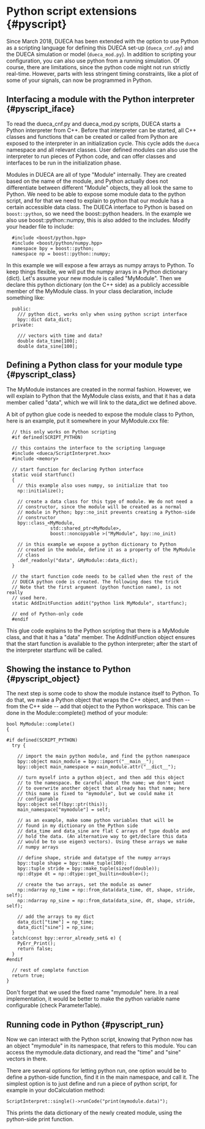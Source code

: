 #  Python script extensions {#pyscript}

Since March 2018, DUECA has been extended with the option to use
Python as a scripting language for defining this DUECA set-up
(`dueca_cnf.py`) and the DUECA simulation or model
(`dueca_mod.py`). In addition to scripting your configuration, you
can also use python from a running simulation. Of course, there
are limitations, since the python code might not run strictly
real-time. However, parts with less stringent timing constraints,
like a plot of some of your signals, can now be programmed in
Python.

##  Interfacing a module with the Python interpreter {#pyscript_iface}

To read the dueca_cnf.py and dueca_mod.py scripts, DUECA starts a
Python interpreter from C++. Before that interpreter can be
started, all C++ classes and functions that can be created or
called from Python are exposed to the interpreter in an
initialization cycle. This cycle adds the `dueca` namespace and
all relevant classes. User defined modules can also use the
interpreter to run pieces of Python code, and can offer classes
and interfaces to be run in the initialization phase.

Modules in DUECA are all of type "Module" internally. They are
created based on the name of the module, and Python actually does
not differentiate between different "Module" objects, they all
look the same to Python. We need to be able to expose some module
data to the python script, and for that we need to explain to
python that our module has a certain accessible data class. The
DUECA interface to Python is based on `boost::python`, so we need
the boost::python headers. In the example we also use
boost::python::numpy, this is also added to the includes. Modify
your header file to include:

~~~~{.cxx}
  #include <boost/python.hpp>
  #include <boost/python/numpy.hpp>
  namespace bpy = boost::python;
  namespace np = boost::python::numpy;
~~~~

In this example we will expose a few arrays as numpy arrays to
Python.  To keep things flexible, we will put the numpy arrays in
a Python dictionary (dict). Let's assume your new module is called
"MyModule". Then we declare this python dictionary (on the C++
side) as a publicly accessible member of the MyModule class. In
your class declaration, include something like:

~~~~{.cxx}
  public:
    /// python dict, works only when using python script interface
    bpy::dict data_dict;
  private:

    /// vectors with time and data?
    double data_time[100];
    double data_sine[100];
~~~~

##  Defining a Python class for your module type {#pyscript_class}

The MyModule instances are created in the normal fashion. However, we
will explain to Python that the MyModule class exists, and that it has
a data member called "data", which we will link to the data_dict we
defined above.

A bit of python glue code is needed to expose the module class
to Python, here is an example, put it somewhere in your
MyModule.cxx file:

~~~~{.cxx}
  // this only works on Python scripting
  #if defined(SCRIPT_PYTHON)

  // this contains the interface to the scripting language
  #include <dueca/ScriptInterpret.hxx>
  #include <memory>

  // start function for declaring Python interface
  static void startfunc()
  {
    // this example also uses numpy, so initialize that too
    np::initialize();

    // create a data class for this type of module. We do not need a
    // constructor, since the module will be created as a normal
    // module in Python; bpy::no_init prevents creating a Python-side
    // constructor
    bpy::class_<MyModule,
                std::shared_ptr<MyModule>,
                boost::noncopyable >("MyModule", bpy::no_init)

    // in this example we expose a python dictionary to Python
    // created in the module, define it as a property of the MyModule
    // class
    .def_readonly("data", &MyModule::data_dict);
  }

  // the start function code needs to be called when the rest of the
  // DUECA python code is created. The following does the trick
  // Note that the first argument (python function name), is not really
  // used here.
  static AddInitFunction addit("python link MyModule", startfunc);

  // end of Python-only code
  #endif
~~~~

This glue code explains to the Python scripting that there is a
MyModule class, and that it has a "data" member. The
AddInitFunction object ensures that the start function is available
to the python interpreter; after the start of the interpreter
startfunc will be called.

##  Showing the instance to Python {#pyscript_object}

The next step is some code to show the module instance itself to
Python. To do that, we make a Python object that wraps the C++ object,
and then -- from the C++ side -- add that object to the Python
workspace. This can be done in the Module::complete() method of your
module:

~~~~{.cxx}
bool MyModule::complete()
{

#if defined(SCRIPT_PYTHON)
  try {

    // import the main python module, and find the python namespace
    bpy::object main_module = bpy::import("__main__");
    bpy::object main_namespace = main_module.attr("__dict__");

    // turn myself into a python object, and then add this object
    // to the namespace. Be careful about the name; we don't want
    // to overwrite another object that already has that name; here
    // this name is fixed to "mymodule", but we could make it
    // configurable
    bpy::object self(bpy::ptr(this));
    main_namespace["mymodule"] = self;

    // as an example, make some python variables that will be
    // found in my dictionary on the Python side
    // data_time and data_sine are flat C arrays of type double and
    // hold the data. (An alternative way to get/declare this data
    // would be to use eigen3 vectors). Using these arrays we make
    // numpy arrays

    // define shape, stride and datatype of the numpy arrays
    bpy::tuple shape = bpy::make_tuple(100);
    bpy::tuple stride = bpy::make_tuple(sizeof(double));
    np::dtype dt = np::dtype::get_builtin<double>();

    // create the two arrays, set the module as owner
    np::ndarray np_time = np::from_data(data_time, dt, shape, stride, self);
    np::ndarray np_sine = np::from_data(data_sine, dt, shape, stride, self);

    // add the arrays to my dict
    data_dict["time"] = np_time;
    data_dict["sine"] = np_sine;
  }
  catch(const bpy::error_already_set& e) {
    PyErr_Print();
    return false;
  }
#endif

  // rest of complete function
  return true;
}
~~~~

Don't forget that we used the fixed name "mymodule" here. In a real
implementation, it would be better to make the python variable name
configurable (check ParameterTable).

##  Running code in Python {#pyscript_run}

Now we can interact with the Python script, knowing that Python
now has an object "mymodule" in its namespace, that refers to this
module. You can access the mymodule.data dictionary, and read the
"time" and "sine" vectors in there.

There are several options for letting python run, one option would
be to define a python-side function, find it in the main
namespace, and call it. The simplest option is to just define and
run a piece of python script, for example in your doCalculation
method:

~~~~{.cxx}
ScriptInterpret::single()->runCode("print(mymodule.data)");
~~~~

This prints the data dictionary of the newly created module, using
the python-side print function.


